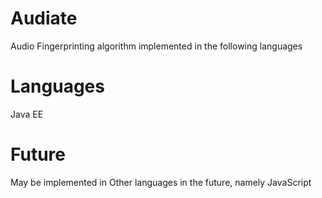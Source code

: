 # Audiate
Audio Fingerprinting algorithm implemented in the following languages

# Languages
Java EE

# Future
May be implemented in Other languages in the future, namely JavaScript

